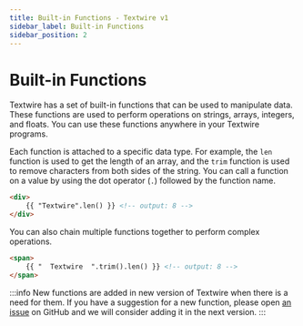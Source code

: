 ```yaml
---
title: Built-in Functions - Textwire v1
sidebar_label: Built-in Functions
sidebar_position: 2
---
```


# Built-in Functions
Textwire has a set of built-in functions that can be used to manipulate data. These functions are used to perform operations on strings, arrays, integers, and floats. You can use these functions anywhere in your Textwire programs.

Each function is attached to a specific data type. For example, the `len` function is used to get the length of an array, and the `trim` function is used to remove characters from both sides of the string. You can call a function on a value by using the dot operator (`.`) followed by the function name.

```html
<div>
    {{ "Textwire".len() }} <!-- output: 8 -->
</div>
```

You can also chain multiple functions together to perform complex operations.

```html
<span>
    {{ "  Textwire  ".trim().len() }} <!-- output: 8 -->
</span>
```

:::info
New functions are added in new version of Textwire when there is a need for them. If you have a suggestion for a new function, please open [an issue](https://github.com/textwire/textwire/issues/new) on GitHub and we will consider adding it in the next version.
:::
